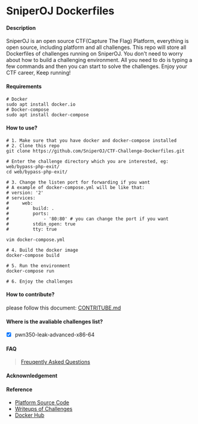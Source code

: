 # SniperOJ Dockerfiles

#### Description
SniperOJ is an open source CTF(Capture The Flag) Platform, everything is open source, including platform and all challenges.
This repo will store all Dockerfiles of challenges running on SniperOJ.
You don't need to worry about how to build a challenging environment.
All you need to do is typing a few commands and then you can start to solve the challenges.
Enjoy your CTF career, Keep running!

#### Requirements
```
# Docker
sudo apt install docker.io
# Docker-compose
sudo apt install docker-compose
```

#### How to use?
```
# 1. Make sure that you have docker and docker-compose installed
# 2. Clone this repo
git clone https://github.com/SniperOJ/CTF-Challenge-Dockerfiles.git

# Enter the challenge directory which you are interested, eg: web/bypass-php-exit/
cd web/bypass-php-exit/

# 3. Change the listen port for forwarding if you want
# A example of docker-compose.yml will be like that:
# version: '2'
# services:
#     web:
#         build: .
#         ports:
#             - '80:80' # you can change the port if you want
#         stdin_open: true
#         tty: true

vim docker-compose.yml

# 4. Build the docker image
docker-compose build

# 5. Run the environment
docker-compose run

# 6. Enjoy the challenges
```

#### How to contribute?
please follow this document: [CONTRITUBE.md](CONTRIBUTE.md)

#### Where is the avaliable challenges list?
- [x] pwn350-leak-advanced-x86-64

#### FAQ
> [Freuqently Asked Questions](FAQ.md)

#### Acknownledgement

#### Reference
* [Platform Source Code](https://github.com/SniperOJ/SniperOJ-Platform)
* [Writeups of Challenges](https://github.com/SniperOJ/SniperOJ-Challenge-Writeups)
* [Docker Hub](https://hub.docker.com/u/sniperoj/)
